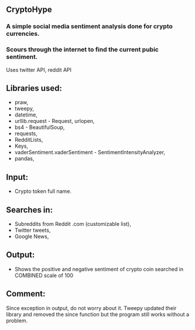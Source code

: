 ## CryptoHype
### A simple social media sentiment analysis done for crypto currencies. 

### Scours through the internet to find the current pubic sentiment.
Uses twitter API, reddit API

## Libraries used:
- praw,
- tweepy,
- datetime,
- urllib.request - Request, urlopen,
- bs4 - BeautifulSoup,
- requests,
- RedditLists,
- Keys,
- vaderSentiment.vaderSentiment - SentimentIntensityAnalyzer,
- pandas,

## Input:
- Crypto token full name.

## Searches in:
- Subreddits from Reddit .com (customizable list),
- Twitter tweets,
- Google News,

## Output:
- Shows the positive and negative sentiment of crypto coin searched in COMBINED scale of 100

## Comment:
Since exception in output, do not worry about it. Tweepy updated their library and removed the since function but the program still works without a problem.
